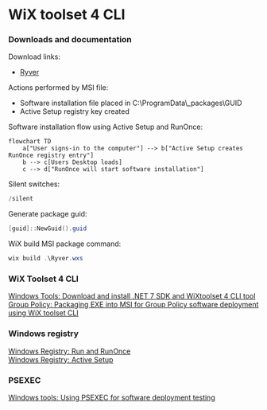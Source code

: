 # WiX toolset 4 CLI
### Downloads and documentation
Download links:
* [Ryver](https://ryver.com/downloads/)

Actions performed by MSI file:
* Software installation file placed in C:\ProgramData\\_packages\GUID
* Active Setup registry key created

Software installation flow using Active Setup and RunOnce:

```mermaid
flowchart TD
    a["User signs-in to the computer"] --> b["Active Setup creates RunOnce registry entry"]
    b --> c[Users Desktop loads]
    c --> d["RunOnce will start software installation"]
```

Silent switches:
```powershell
/silent
```

Generate package guid:
```powershell
[guid]::NewGuid().guid
```

WiX build MSI package command:
```powershell
wix build .\Ryver.wxs
```

### WiX Toolset 4 CLI <br />
[Windows Tools: Download and install .NET 7 SDK and WiXtoolset 4 CLI tool](https://youtu.be/ukrIlmadTjw) <br />
[Group Policy: Packaging EXE into MSI for Group Policy software deployment using WiX toolset CLI](https://youtu.be/pZ42XS2Ucsg) <br />

### Windows registry <br />
[Windows Registry: Run and RunOnce](https://youtu.be/zgFzCq5uEPw) <br />
[Windows Registry: Active Setup](https://youtu.be/HrVJ7wdvfmo) <br />

### PSEXEC
[Windows tools: Using PSEXEC for software deployment testing](https://youtu.be/9ywdTna_TLc) <br />